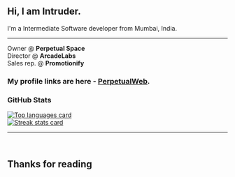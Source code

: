 ## Hi, I am Intruder.
I'm a Intermediate Software developer from Mumbai, India.

*************

Owner @ **Perpetual Space**<br>
Director @ **ArcadeLabs**<br>
Sales rep. @ **Promotionify**<br>

### My profile links are here - [PerpetualWeb](https://notintruder.github.io/PerpetualWeb/).


### GitHub Stats


<a href="https://github.com/NotIntruder" alt="Go to GitHub profile">
    <img src="https://github-readme-stats.vercel.app/api/top-langs/?username=NotIntruder&title_color=ffffff&text_color=c9cacc&icon_color=2bbc8a&bg_color=1d1f21"
        alt="Top languages card" /> <br>
    <img src="https://github-readme-streak-stats.herokuapp.com/?user=NotIntruder" alt="Streak stats card" />
</a>

*************
<br />
<p align="center">
<h2> Thanks for reading <h1>
</p>

